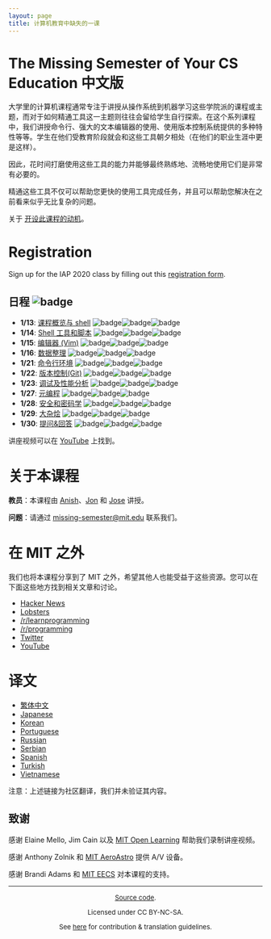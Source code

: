 ```yaml
---
layout: page
title: 计算机教育中缺失的一课
---
```


# The Missing Semester of Your CS Education 中文版

大学里的计算机课程通常专注于讲授从操作系统到机器学习这些学院派的课程或主题，而对于如何精通工具这一主题则往往会留给学生自行探索。在这个系列课程中，我们讲授命令行、强大的文本编辑器的使用、使用版本控制系统提供的多种特性等等。学生在他们受教育阶段就会和这些工具朝夕相处（在他们的职业生涯中更是这样）。

因此，花时间打磨使用这些工具的能力并能够最终熟练地、流畅地使用它们是非常有必要的。

精通这些工具不仅可以帮助您更快的使用工具完成任务，并且可以帮助您解决在之前看来似乎无比复杂的问题。

关于 [开设此课程的动机](about.md)。

<!-- {% comment %} -->
# Registration

Sign up for the IAP 2020 class by filling out this [registration form](https://forms.gle/TD1KnwCSV52qexVt9).
<!-- {% endcomment %} -->

## 日程 ![badge](https://img.shields.io/badge/文档同步时间-2021--04--24-blue)

- **1/13**: [课程概览与 shell](course-shell.md) ![badge](https://img.shields.io/badge/Chinese-✔-green)![badge](https://img.shields.io/badge/Update-✔-green)![badge](https://img.shields.io/badge/Solution-✔-green)
- **1/14**: [Shell 工具和脚本](shell-tools.md) ![badge](https://img.shields.io/badge/Chinese-✔-green)![badge](https://img.shields.io/badge/Update-✔-green)![badge](https://img.shields.io/badge/Solution-✔-green)
- **1/15**: [编辑器 (Vim)](editors.md) ![badge](https://img.shields.io/badge/Chinese-✔-green)![badge](https://img.shields.io/badge/Update-✔-green)![badge](https://img.shields.io/badge/Solution-✔-green)
- **1/16**: [数据整理](data-wrangling.md) ![badge](https://img.shields.io/badge/Chinese-✔-green)![badge](https://img.shields.io/badge/Update-✔-green)![badge](https://img.shields.io/badge/Solution-✔-green)
- **1/21**: [命令行环境](command-line.md) ![badge](https://img.shields.io/badge/Chinese-✔-green)![badge](https://img.shields.io/badge/Update-✔-green)![badge](https://img.shields.io/badge/Solution-✔-green)
- **1/22**: [版本控制(Git)](version-control.md) ![badge](https://img.shields.io/badge/Chinese-✔-green)![badge](https://img.shields.io/badge/Update-✔-green)![badge](https://img.shields.io/badge/Solution-✔-green)
- **1/23**: [调试及性能分析](debugging-profiling.md) ![badge](https://img.shields.io/badge/Chinese-✔-green)![badge](https://img.shields.io/badge/Update-✔-green)![badge](https://img.shields.io/badge/Solution-✔-green)
- **1/27**: [元编程](metaprogramming.md) ![badge](https://img.shields.io/badge/Chinese-✔-green)![badge](https://img.shields.io/badge/Update-✔-green)![badge](https://img.shields.io/badge/Solution-✔-green)
- **1/28**: [安全和密码学](security.md) ![badge](https://img.shields.io/badge/Chinese-✔-green)![badge](https://img.shields.io/badge/Update-✔-green)![badge](https://img.shields.io/badge/Solution-✔-green)
- **1/29**: [大杂烩](potpourri.md) ![badge](https://img.shields.io/badge/Chinese-✔-green)![badge](https://img.shields.io/badge/Update-✔-green)![badge](https://img.shields.io/badge/Solution-✘-orange)
- **1/30**: [提问&amp;回答](qa.md) ![badge](https://img.shields.io/badge/Chinese-✔-green)![badge](https://img.shields.io/badge/Update-✔-green)![badge](https://img.shields.io/badge/Solution-✘-orange)

讲座视频可以在 [
YouTube](https://www.youtube.com/playlist?list=PLyzOVJj3bHQuloKGG59rS43e29ro7I57J) 上找到。

# 关于本课程

**教员**：本课程由 [Anish](https://www.anishathalye.com/)、[Jon](https://thesquareplanet.com/) 和 [Jose](http://josejg.com/) 讲授。

**问题**：请通过 [missing-semester@mit.edu](mailto:missing-semester@mit.edu) 联系我们。

# 在 MIT 之外

我们也将本课程分享到了 MIT 之外，希望其他人也能受益于这些资源。您可以在下面这些地方找到相关文章和讨论。

 - [Hacker News](https://news.ycombinator.com/item?id=22226380)
 - [Lobsters](https://lobste.rs/s/ti1k98/missing_semester_your_cs_education_mit)
 - [/r/learnprogramming](https://www.reddit.com/r/learnprogramming/comments/eyagda/the_missing_semester_of_your_cs_education_mit/)
 - [/r/programming](https://www.reddit.com/r/programming/comments/eyagcd/the_missing_semester_of_your_cs_education_mit/)
 - [Twitter](https://twitter.com/jonhoo/status/1224383452591509507)
 - [YouTube](https://www.youtube.com/playlist?list=PLyzOVJj3bHQuloKGG59rS43e29ro7I57J)

# 译文

- [繁体中文](https://missing-semester-zh-hant.github.io/)
- [Japanese](https://missing-semester-jp.github.io/)
- [Korean](https://missing-semester-kr.github.io/)
- [Portuguese](https://missing-semester-pt.github.io/)
- [Russian](https://missing-semester-rus.github.io/)
- [Serbian](https://netboxify.com/missing-semester/)
- [Spanish](https://missing-semester-esp.github.io/)
- [Turkish](https://missing-semester-tr.github.io/)
- [Vietnamese](https://missing-semester-vn.github.io/)

注意：上述链接为社区翻译，我们并未验证其内容。

## 致谢

感谢 Elaine Mello, Jim Cain 以及 [MIT Open Learning](https://openlearning.mit.edu/) 帮助我们录制讲座视频。

感谢 Anthony Zolnik 和 [MIT AeroAstro](https://aeroastro.mit.edu/) 提供 A/V 设备。

感谢 Brandi Adams 和 [MIT EECS](https://www.eecs.mit.edu/) 对本课程的支持。

---

<div style="font-size:small;text-align:center">
<p><a href="https://github.com/missing-semester-cn/missing-semester-cn">Source code</a>.</p>
<p>Licensed under CC BY-NC-SA.</p>
<p>See <a href="license/">here</a> for contribution &amp; translation guidelines.</p>
</div>
